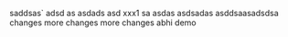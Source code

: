 saddsas`
adsd
as
asdads
asd
xxx1
sa
asdas
asdsadas
asddsaasadsdsa
changes
more changes
more changes abhi demo
